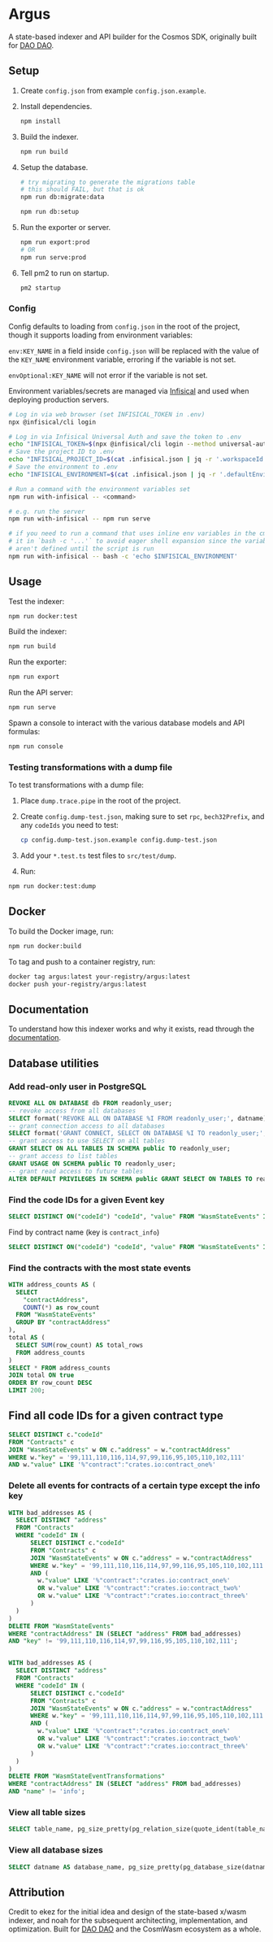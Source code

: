 # Argus

A state-based indexer and API builder for the Cosmos SDK, originally built for
[DAO DAO](https://daodao.zone).

## Setup

1. Create `config.json` from example `config.json.example`.

2. Install dependencies.

   ```bash
   npm install
   ```

3. Build the indexer.

   ```bash
   npm run build
   ```

4. Setup the database.

   ```bash
   # try migrating to generate the migrations table
   # this should FAIL, but that is ok
   npm run db:migrate:data

   npm run db:setup
   ```

5. Run the exporter or server.

   ```bash
   npm run export:prod
   # OR
   npm run serve:prod
   ```

6. Tell pm2 to run on startup.

   ```bash
   pm2 startup
   ```

### Config

Config defaults to loading from `config.json` in the root of the project, though
it supports loading from environment variables:

`env:KEY_NAME` in a field inside `config.json` will be replaced with the value of
the `KEY_NAME` environment variable, erroring if the variable is not set.

`envOptional:KEY_NAME` will not error if the variable is not set.

Environment variables/secrets are managed via
[Infisical](https://infisical.com) and used when deploying production servers.

```bash
# Log in via web browser (set INFISICAL_TOKEN in .env)
npx @infisical/cli login

# Log in via Infisical Universal Auth and save the token to .env
echo "INFISICAL_TOKEN=$(npx @infisical/cli login --method universal-auth --client-id <client-id> --client-secret <client-secret> --plain)" >> .env
# Save the project ID to .env
echo "INFISICAL_PROJECT_ID=$(cat .infisical.json | jq -r '.workspaceId')" >> .env
# Save the environment to .env
echo "INFISICAL_ENVIRONMENT=$(cat .infisical.json | jq -r '.defaultEnvironment')" >> .env

# Run a command with the environment variables set
npm run with-infisical -- <command>

# e.g. run the server
npm run with-infisical -- npm run serve

# if you need to run a command that uses inline env variables in the cmd, wrap
# it in `bash -c '...'` to avoid eager shell expansion since the variables
# aren't defined until the script is run
npm run with-infisical -- bash -c 'echo $INFISICAL_ENVIRONMENT'
```

## Usage

Test the indexer:

```bash
npm run docker:test
```

Build the indexer:

```bash
npm run build
```

Run the exporter:

```bash
npm run export
```

Run the API server:

```bash
npm run serve
```

Spawn a console to interact with the various database models and API formulas:

```bash
npm run console
```

### Testing transformations with a dump file

To test transformations with a dump file:

1. Place `dump.trace.pipe` in the root of the project.

2. Create `config.dump-test.json`, making sure to set `rpc`, `bech32Prefix`, and
   any `codeIds` you need to test:

   ```bash
   cp config.dump-test.json.example config.dump-test.json
   ```

3. Add your `*.test.ts` test files to `src/test/dump`.

4. Run:

```bash
npm run docker:test:dump
```

## Docker

To build the Docker image, run:

```bash
npm run docker:build
```

To tag and push to a container registry, run:

```bash
docker tag argus:latest your-registry/argus:latest
docker push your-registry/argus:latest
```

## Documentation

To understand how this indexer works and why it exists, read through the
[documentation](./docs/start.md).

## Database utilities

### Add read-only user in PostgreSQL

```sql
REVOKE ALL ON DATABASE db FROM readonly_user;
-- revoke access from all databases
SELECT format('REVOKE ALL ON DATABASE %I FROM readonly_user;', datname) FROM pg_database \gexec
-- grant connection access to all databases
SELECT format('GRANT CONNECT, SELECT ON DATABASE %I TO readonly_user;', datname) FROM pg_database WHERE datname = 'accounts' OR datname LIKE '%_%net' \gexec
-- grant access to use SELECT on all tables
GRANT SELECT ON ALL TABLES IN SCHEMA public TO readonly_user;
-- grant access to list tables
GRANT USAGE ON SCHEMA public TO readonly_user;
-- grant read access to future tables
ALTER DEFAULT PRIVILEGES IN SCHEMA public GRANT SELECT ON TABLES TO readonly_user;
```

### Find the code IDs for a given Event key

```sql
SELECT DISTINCT ON("codeId") "codeId", "value" FROM "WasmStateEvents" INNER JOIN "Contracts" ON "Contracts"."address" = "WasmStateEvents"."contractAddress" WHERE "key" = '' ORDER BY "codeId" ASC;
```

Find by contract name (key is `contract_info`)

```sql
SELECT DISTINCT ON("codeId") "codeId", "value" FROM "WasmStateEvents" INNER JOIN "Contracts" ON "Contracts"."address" = "WasmStateEvents"."contractAddress" WHERE "key" = '99,111,110,116,114,97,99,116,95,105,110,102,111' AND value LIKE '%CONTRACT_NAME%' ORDER BY "codeId" ASC;
```

### Find the contracts with the most state events

```sql
WITH address_counts AS (
  SELECT
    "contractAddress",
    COUNT(*) as row_count
  FROM "WasmStateEvents"
  GROUP BY "contractAddress"
),
total AS (
  SELECT SUM(row_count) AS total_rows
  FROM address_counts
)
SELECT * FROM address_counts
JOIN total ON true
ORDER BY row_count DESC
LIMIT 200;
```

## Find all code IDs for a given contract type

```sql
SELECT DISTINCT c."codeId"
FROM "Contracts" c
JOIN "WasmStateEvents" w ON c."address" = w."contractAddress"
WHERE w."key" = '99,111,110,116,114,97,99,116,95,105,110,102,111'
AND w."value" LIKE '%"contract":"crates.io:contract_one%'
```

### Delete all events for contracts of a certain type except the info key

```sql
WITH bad_addresses AS (
  SELECT DISTINCT "address"
  FROM "Contracts"
  WHERE "codeId" IN (
      SELECT DISTINCT c."codeId"
      FROM "Contracts" c
      JOIN "WasmStateEvents" w ON c."address" = w."contractAddress"
      WHERE w."key" = '99,111,110,116,114,97,99,116,95,105,110,102,111'
      AND (
        w."value" LIKE '%"contract":"crates.io:contract_one%'
        OR w."value" LIKE '%"contract":"crates.io:contract_two%'
        OR w."value" LIKE '%"contract":"crates.io:contract_three%'
      )
  )
)
DELETE FROM "WasmStateEvents"
WHERE "contractAddress" IN (SELECT "address" FROM bad_addresses)
AND "key" != '99,111,110,116,114,97,99,116,95,105,110,102,111';
```

```sql

WITH bad_addresses AS (
  SELECT DISTINCT "address"
  FROM "Contracts"
  WHERE "codeId" IN (
      SELECT DISTINCT c."codeId"
      FROM "Contracts" c
      JOIN "WasmStateEvents" w ON c."address" = w."contractAddress"
      WHERE w."key" = '99,111,110,116,114,97,99,116,95,105,110,102,111'
      AND (
        w."value" LIKE '%"contract":"crates.io:contract_one%'
        OR w."value" LIKE '%"contract":"crates.io:contract_two%'
        OR w."value" LIKE '%"contract":"crates.io:contract_three%'
      )
  )
)
DELETE FROM "WasmStateEventTransformations"
WHERE "contractAddress" IN (SELECT "address" FROM bad_addresses)
AND "name" != 'info';
```

### View all table sizes

```sql
SELECT table_name, pg_size_pretty(pg_relation_size(quote_ident(table_name))) AS data_size, pg_size_pretty(pg_indexes_size(quote_ident(table_name))) AS index_size, pg_size_pretty(pg_total_relation_size(quote_ident(table_name))) AS total_size, pg_total_relation_size(quote_ident(table_name)) AS total_bytes FROM information_schema.tables WHERE table_schema = 'public' ORDER BY 3 DESC;
```

### View all database sizes

```sql
SELECT datname AS database_name, pg_size_pretty(pg_database_size(datname)) AS size FROM pg_database WHERE datname LIKE '%net' ORDER BY pg_database_size(datname) DESC;
```

## Attribution

Credit to ekez for the initial idea and design of the state-based x/wasm
indexer, and noah for the subsequent architecting, implementation, and
optimization. Built for [DAO DAO](https://daodao.zone) and the CosmWasm
ecosystem as a whole.
